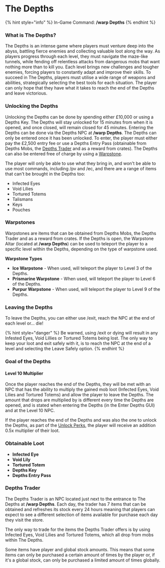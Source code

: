 # The Depths

{% hint style="info" %}
In-Game Command: **/warp Depths**
{% endhint %}

### What is The Depths?

The Depths is an intense game where players must venture deep into the abyss, battling fierce enemies and collecting valuable loot along the way. As players progress through each level, they must navigate the maze-like tunnels, while fending off relentless attacks from dangerous mobs that want nothing more than to kill you. Each level brings new challenges and tougher enemies, forcing players to constantly adapt and improve their skills. To succeed in The Depths, players must utilise a wide range of weapons and abilities, strategically selecting the best tools for each situation. The player can only hope that they have what it takes to reach the end of the Depths and leave victorious.

### Unlocking the Depths

Unlocking the Depths can be done by spending either £10,000 or using a Depths Key. The Depths will stay unlocked for 15 minutes from when it is opened, and once closed, will remain closed for 45 minutes. Entering the Depths can be done via the Depths NPC at **/warp Depths**. The Depths can only be entered once it has been unlocked. To enter, the player must either pay the £2,500 entry fee or use a Depths Entry Pass (obtainable from Depths Mobs, the [Depths Trader](the-depths.md#depths-trader) and as a reward from crates). The Depths can also be entered free of charge by using a [Warpstone](the-depths.md#warpstones).

The player will only be able to use what they bring in, and won't be able to use most commands, including /pv and /ec, and there are a range of items that can't be brought in the Depths too:

* Infected Eyes
* Void Lilies
* Tortured Totems
* Talismans
* Keys
* Pouches

### Warpstones

Warpstones are items that can be obtained from Depths Mobs, the Depths Trader and as a reward from crates. If the Depths is open, the Warpstone Altar (located at **/warp Depths**) can be used to teleport the player to a specific level within the Depths, depending on the type of warpstone used.

**Warpstone Types**

* **Ice Warpstone** - When used, will teleport the player to Level 3 of the Depths.
* **Prismarine Warpstone** - When used, will teleport the player to Level 6 of the Depths.
* **Purpur Warpstone** - When used, will teleport the player to Level 9 of the Depths.

### Leaving the Depths

To leave the Depths, you can either use /exit, reach the NPC at the end of each level or... die!

{% hint style="danger" %}
Be warned, using /exit or dying will result in any Infested Eyes, Void Lillies or Tortured Totems being lost. The only way to keep your loot and exit safely with it, is to reach the NPC at the end of a level and selecting the Leave Safely option.
{% endhint %}

### Goal of the Depths

#### Level 10 Multiplier

Once the player reaches the end of the Depths, they will be met with an NPC that has the ability to multiply the gained mob loot (Infected Eyes, Void Lilies and Tortured Totems) and allow the player to leave the Depths. The amount that drops are multiplied by is different every time the Depths are opened, and is stated when entering the Depths (in the Enter Depths GUI) and at the Level 10 NPC.

If the player reaches the end of the Depths and was also the one to unlock the Depths, as part of the [Unlock Perks](the-depths.md#unlock-perks), the player will receive an addition 0.5x multiplier of their loot.

### Obtainable Loot

* **Infected Eye**
* **Void Lily**
* **Tortured Totem**
* **Depths Key**
* **Depths Entry Pass**

### Depths Trader

The Depths Trader is an NPC located just next to the entrance to The Depths at **/warp Depths**. Each day, the trader has 7 items that can be obtained and refreshes its stock every 24 hours meaning that players can expect to see a different selection of items available for purchase each day they visit the store.

The only way to trade for the items the Depths Trader offers is by using Infected Eyes, Void Lilies and Tortured Totems, which all drop from mobs within The Depths.

Some items have player and global stock amounts. This means that some items can only be purchased a certain amount of times by the player or, if it's a global stock, can only be purchased a limited amount of times globally.
